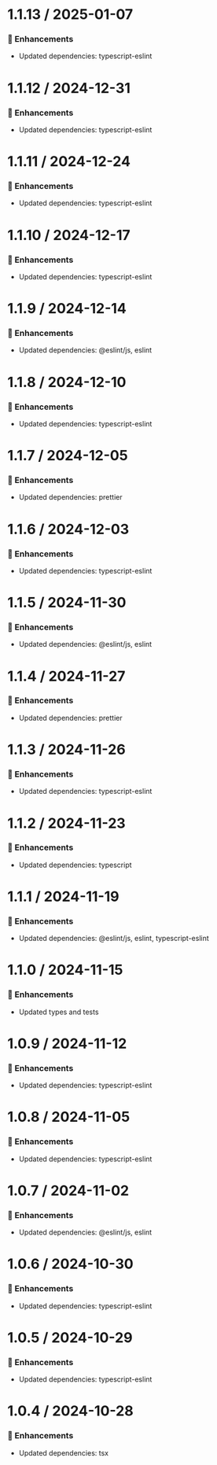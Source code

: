 # 1.1.13 / 2025-01-07

### :tada: Enhancements
- Updated dependencies: typescript-eslint

# 1.1.12 / 2024-12-31

### :tada: Enhancements
- Updated dependencies: typescript-eslint

# 1.1.11 / 2024-12-24

### :tada: Enhancements
- Updated dependencies: typescript-eslint

# 1.1.10 / 2024-12-17

### :tada: Enhancements
- Updated dependencies: typescript-eslint

# 1.1.9 / 2024-12-14

### :tada: Enhancements
- Updated dependencies: @eslint/js, eslint

# 1.1.8 / 2024-12-10

### :tada: Enhancements
- Updated dependencies: typescript-eslint

# 1.1.7 / 2024-12-05

### :tada: Enhancements
- Updated dependencies: prettier

# 1.1.6 / 2024-12-03

### :tada: Enhancements
- Updated dependencies: typescript-eslint

# 1.1.5 / 2024-11-30

### :tada: Enhancements
- Updated dependencies: @eslint/js, eslint

# 1.1.4 / 2024-11-27

### :tada: Enhancements
- Updated dependencies: prettier

# 1.1.3 / 2024-11-26

### :tada: Enhancements
- Updated dependencies: typescript-eslint

# 1.1.2 / 2024-11-23

### :tada: Enhancements
- Updated dependencies: typescript

# 1.1.1 / 2024-11-19

### :tada: Enhancements
- Updated dependencies: @eslint/js, eslint, typescript-eslint

# 1.1.0 / 2024-11-15

### :tada: Enhancements

- Updated types and tests

# 1.0.9 / 2024-11-12

### :tada: Enhancements

- Updated dependencies: typescript-eslint

# 1.0.8 / 2024-11-05

### :tada: Enhancements

- Updated dependencies: typescript-eslint

# 1.0.7 / 2024-11-02

### :tada: Enhancements

- Updated dependencies: @eslint/js, eslint

# 1.0.6 / 2024-10-30

### :tada: Enhancements

- Updated dependencies: typescript-eslint

# 1.0.5 / 2024-10-29

### :tada: Enhancements

- Updated dependencies: typescript-eslint

# 1.0.4 / 2024-10-28

### :tada: Enhancements

- Updated dependencies: tsx
